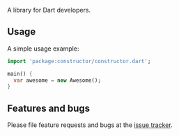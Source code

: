 A library for Dart developers.

## Usage

A simple usage example:

```dart
import 'package:constructor/constructor.dart';

main() {
  var awesome = new Awesome();
}
```

## Features and bugs

Please file feature requests and bugs at the [issue tracker][tracker].

[tracker]: http://example.com/issues/replaceme
